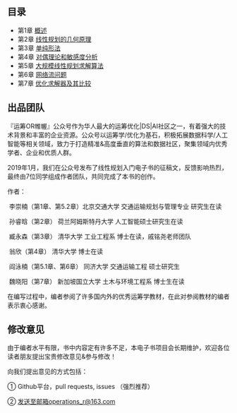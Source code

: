 ## 目录
- 第1章 [概述](https://github.com/Operations-Research-Science/Ebook-Linear_Programming/blob/master/docs/chapter1/chapter1.md)
- 第2章 [线性规划的几何原理](https://github.com/Operations-Research-Science/Ebook-Linear_Programming/blob/master/docs/chapter2/chapter2.md)
- 第3章 [单纯形法](https://github.com/Operations-Research-Science/Ebook-Linear_Programming/blob/master/docs/chapter3/chapter3.md)
- 第4章 [对偶理论和敏感度分析](https://github.com/Operations-Research-Science/Ebook-Linear_Programming/blob/master/docs/chapter4/chapter4.md)
- 第5章 [大规模线性规划求解算法](https://github.com/Operations-Research-Science/Ebook-Linear_Programming/blob/master/docs/chapter5/chapter5.md)
- 第6章 [网络流问题](https://github.com/Operations-Research-Science/Ebook-Linear_Programming/blob/master/docs/chapter6/chapter6.md)
- 第7章 [优化求解器及其比较](https://github.com/Operations-Research-Science/Ebook-Linear_Programming/blob/master/docs/chapter7/chapter7.md)

## 出品团队

『运筹OR帷幄』公众号作为华人最大的运筹优化|DS|AI社区之一，有着强大的技术背景和丰富的企业资源。公众号以运筹学/优化为基石，积极拓展数据科学/人工智能等相关领域，致力于打造精准&高度垂直的算法和数据社区，聚集领域内优秀学者、企业和优质人群。

2019年1月，我们在公众号发布了线性规划入门电子书的征稿文，反馈影响热烈，最终由7位同学组成作者团队，共同完成了本书的创作。

作者：

​	李崇楠（第1章、第5.2章）北京交通大学 交通运输规划与管理专业 研究生在读

​	孙睿晗（第2章） 荷兰阿姆斯特丹大学 人工智能硕士研究生在读

​	臧永森（第3章） 清华大学 工业工程系 博士在读，戚铭尧老师团队

​	翁欣（第4章） 清华大学 博士在读

​	阎泳楠（第5.1章、第6章） 同济大学 交通运输工程 硕士研究生

​	魏晓阳（第7章） 新加坡国立大学 土木与环境工程系 博士生在读

在编写过程中，编者参阅了许多国内外的优秀运筹学教材，在此对参阅教材的编者表示衷心感谢。

## 修改意见

由于编者水平有限，书中内容定有许多不足，本电子书项目会长期维护，欢迎各位读者朋友提出宝贵修改意见&参与修改！

向我们提出意见的方式包括：

① Github平台，pull requests, issues （强烈推荐）

② 发送至邮箱operations_r@163.com
